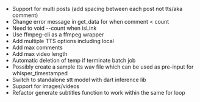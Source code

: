 - Support for multi posts (add spacing between each post not tts/aka comment)
- Change error message in get_data for when comment < count
- Need to void --count when isLink
- Use ffmpeg-cli as a ffmpeg wrapper
- Add multiple TTS options including local
- Add max comments
- Add max video length
- Automatic deletion of temp if terminate batch job
- Possibly create a sample tts wav file which can be used as pre-input for whisper_timestamped
- Switch to standalone stt model with dart inference lib
- Support for images/videos
- Refactor generate subtitles function to work within the same for loop
